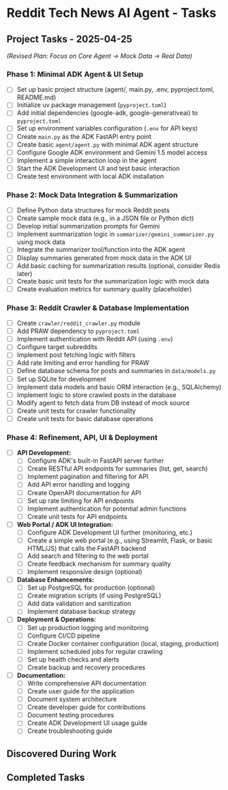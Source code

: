 # Reddit Tech News AI Agent - Tasks

## Project Tasks - 2025-04-25

*(Revised Plan: Focus on Core Agent -> Mock Data -> Real Data)*

### Phase 1: Minimal ADK Agent & UI Setup

- [ ] Set up basic project structure (agent/, main.py, .env, pyproject.toml, README.md)
- [ ] Initialize uv package management (`pyproject.toml`)
- [ ] Add initial dependencies (google-adk, google-generativeai) to `pyproject.toml`
- [ ] Set up environment variables configuration (`.env` for API keys)
- [ ] Create `main.py` as the ADK FastAPI entry point
- [ ] Create basic `agent/agent.py` with minimal ADK agent structure
- [ ] Configure Google ADK environment and Gemini 1.5 model access
- [ ] Implement a simple interaction loop in the agent
- [ ] Start the ADK Development UI and test basic interaction
- [ ] Create test environment with local ADK installation

### Phase 2: Mock Data Integration & Summarization

- [ ] Define Python data structures for mock Reddit posts
- [ ] Create sample mock data (e.g., in a JSON file or Python dict)
- [ ] Develop initial summarization prompts for Gemini
- [ ] Implement summarization logic in `summarizer/gemini_summarizer.py` using mock data
- [ ] Integrate the summarizer tool/function into the ADK agent
- [ ] Display summaries generated from mock data in the ADK UI
- [ ] Add basic caching for summarization results (optional, consider Redis later)
- [ ] Create basic unit tests for the summarization logic with mock data
- [ ] Create evaluation metrics for summary quality (placeholder)

### Phase 3: Reddit Crawler & Database Implementation

- [ ] Create `crawler/reddit_crawler.py` module
- [ ] Add PRAW dependency to `pyproject.toml`
- [ ] Implement authentication with Reddit API (using `.env`)
- [ ] Configure target subreddits
- [ ] Implement post fetching logic with filters
- [ ] Add rate limiting and error handling for PRAW
- [ ] Define database schema for posts and summaries in `data/models.py`
- [ ] Set up SQLite for development
- [ ] Implement data models and basic ORM interaction (e.g., SQLAlchemy)
- [ ] Implement logic to store crawled posts in the database
- [ ] Modify agent to fetch data from DB instead of mock source
- [ ] Create unit tests for crawler functionality
- [ ] Create unit tests for basic database operations

### Phase 4: Refinement, API, UI & Deployment

- [ ] **API Development:**
    - [ ] Configure ADK's built-in FastAPI server further
    - [ ] Create RESTful API endpoints for summaries (list, get, search)
    - [ ] Implement pagination and filtering for API
    - [ ] Add API error handling and logging
    - [ ] Create OpenAPI documentation for API
    - [ ] Set up rate limiting for API endpoints
    - [ ] Implement authentication for potential admin functions
    - [ ] Create unit tests for API endpoints
- [ ] **Web Portal / ADK UI Integration:**
    - [ ] Configure ADK Development UI further (monitoring, etc.)
    - [ ] Create a simple web portal (e.g., using Streamlit, Flask, or basic HTML/JS) that calls the FastAPI backend
    - [ ] Add search and filtering to the web portal
    - [ ] Create feedback mechanism for summary quality
    - [ ] Implement responsive design (optional)
- [ ] **Database Enhancements:**
    - [ ] Set up PostgreSQL for production (optional)
    - [ ] Create migration scripts (if using PostgreSQL)
    - [ ] Add data validation and sanitization
    - [ ] Implement database backup strategy
- [ ] **Deployment & Operations:**
    - [ ] Set up production logging and monitoring
    - [ ] Configure CI/CD pipeline
    - [ ] Create Docker container configuration (local, staging, production)
    - [ ] Implement scheduled jobs for regular crawling
    - [ ] Set up health checks and alerts
    - [ ] Create backup and recovery procedures
- [ ] **Documentation:**
    - [ ] Write comprehensive API documentation
    - [ ] Create user guide for the application
    - [ ] Document system architecture
    - [ ] Create developer guide for contributions
    - [ ] Document testing procedures
    - [ ] Create ADK Development UI usage guide
    - [ ] Create troubleshooting guide

## Discovered During Work

<!-- New tasks discovered during development will be added here -->

## Completed Tasks
<!-- Tasks will be moved here when completed with date -->